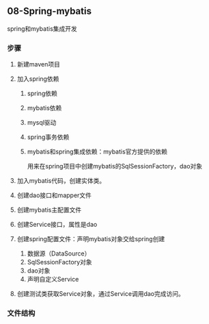 ## 08-Spring-mybatis

spring和mybatis集成开发

### 步骤

1. 新建maven项目
2. 加入spring依赖
   
    1. spring依赖
    2. mybatis依赖
    3. mysql驱动
    4. spring事务依赖
    5. mybatis和spring集成依赖：mybatis官方提供的依赖
        
        用来在spring项目中创建mybatis的SqlSessionFactory，dao对象
    
3. 加入mybatis代码，创建实体类。
4. 创建dao接口和mapper文件
5. 创建mybatis主配置文件
6. 创建Service接口，属性是dao
7. 创建spring配置文件：声明mybatis对象交给spring创建

    1. 数据源（DataSource）
    2. SqlSessionFactory对象
    3. dao对象
    4. 声明自定义Service
    
8. 创建测试类获取Service对象，通过Service调用dao完成访问。

### 文件结构